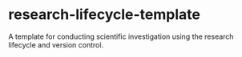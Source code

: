 # research-lifecycle-template
A template for conducting scientific investigation using the research lifecycle and version control.
